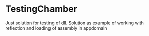 # TestingChamber
Just solution for testing of dll. Solution as example of working with reflection and loading of assembly in appdomain
